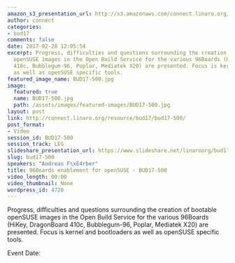 ```yaml
---
amazon_s3_presentation_url: http://s3.amazonaws.com/connect.linaro.org/bud17/Presentations/BUD17-500%20-OpenSUSE_96Boards_final.pdf
author: connect
categories:
- bud17
comments: false
date: 2017-02-28 12:05:54
excerpt: Progress, difficulties and questions surrounding the creation of bootable
  openSUSE images in the Open Build Service for the various 96Boards (HiKey, DragonBoard
  410c, Bubblegum-96, Poplar, Mediatek X20) are presented. Focus is kernel and bootloaders
  as well as openSUSE specific tools.
featured_image_name: BUD17-500.jpg
image:
  featured: true
  name: BUD17-500.jpg
  path: /assets/images/featured-images/BUD17-500.jpg
layout: post
link: http://connect.linaro.org/resource/bud17/bud17-500/
post_format:
- Video
session_id: BUD17-500
session_track: LEG
slideshare_presentation_url: https://www.slideshare.net/linaroorg/bud17-500-open-suse96boardsfinal
slug: bud17-500
speakers: "Andreas F\xE4rber"
title: 96Boards enablement for openSUSE - BUD17-500
video_length: 00:00
video_thumbnail: None
wordpress_id: 4720
---
```


Progress, difficulties and questions surrounding the creation of bootable openSUSE images in the Open Build Service for the various 96Boards (HiKey, DragonBoard 410c, Bubblegum-96, Poplar, Mediatek X20) are presented. Focus is kernel and bootloaders as well as openSUSE specific tools.

Event Date: